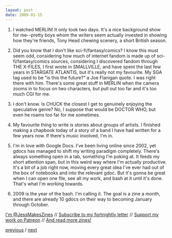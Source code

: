 ```yaml
---
layout: post
date: 2009-01-15
--- 
```


1. I watched MERLIN! It only took two days. It's a nice background show for me--pretty boys whom the writers seem actually invested in showing how they're friends, Tony Head chewing scenery, a short British season. 

4. Did you know that I don't like sci-fi/fantasy/comics? I know this must seem odd, considering how much of internet fandom is made up of sci-fi/fantasy/comics sources, considering I discovered fandom through THE X-FILES, I first wrote in SMALLVILLE, and have spent the last few years in STARGATE ATLANTIS, but it's really not my favourite. My SGA tag used to be "is this the future?" a Joe Flanigan quote. I was right there with him. There's some great stuff in MERLIN when the camera zooms in to focus on two characters, but pull out too far and it's too much CGI for me. 

5. I don't know. Is CHUCK the closest I get to genuinely enjoying the speculative genre? No, I suppose that would be DOCTOR WHO, but even he roams too far for me sometimes. 

6. My favourite thing to write is stories about groups of artists. I finished making a chapbook today of a story of a band I have had written for a few years now. If there's music involved, I'm in.

7. I'm in love with Google Docs. I've been living online since 2002, yet gdocs has managed to shift my writing paradigm completely. There's always something open in a tab, something I'm poking at. It feeds my short attention span, but in this weird way where I'm actually productive. It's a bit of a job right now, moving every great idea I've ever had out of the box of notebooks and into the relevant gdoc. But it's gonna be great when I can open one file, see all my work, and bash at it until it's done. That's what I'm working towards.

8. 2009 is the year of the bash. I'm calling it. The goal is a zine a month, and there are already 10 gdocs on their way to becoming January through October.

[I'm @JessMakesZines](https://twitter.com/JessMakesZines) // [Subscribe to my fortnightly letter](http://tinyletter.com/jessdriscoll) // [Support my work on Patreon](https://www.patreon.com/jessdriscoll) // [And read more zines!](https://jessdriscoll.itch.io/)

<a href="{{page.previous.url}}">previous</a> / <a href="{{page.next.url}}">next</a>
